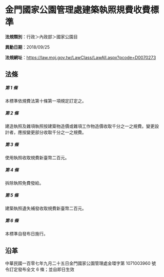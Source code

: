 # 金門國家公園管理處建築執照規費收費標準



**法規類別**：行政＞內政部＞國家公園目

**異動日期**：2018/09/25  

**法規網址**：https://law.moj.gov.tw/LawClass/LawAll.aspx?pcode=D0070273



## 法條
##### 第 1 條
本標準依規費法第十條第一項規定訂定之。

##### 第 2 條
建造執照及雜項執照按建築物造價或雜項工作物造價收取千分之一之規費。變更設計者，應按變更部分收取千分之一之規費。

##### 第 3 條
使用執照收取規費新臺幣二百元。

##### 第 4 條
拆除執照免費發給。

##### 第 5 條
建築執照遺失補發收取規費新臺幣二百元。

##### 第 6 條
本標準自發布日施行。

## 沿革
中華民國一百零七年九月二十五日金門國家公園管理處金環字第 1071003960 號令訂定發布全文 6  條；並自即日生效
